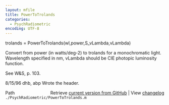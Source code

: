 ```yaml
---
layout: mfile
title: PowerToTrolands
categories:
  - PsychRadiometric
encoding: UTF-8
---
```


trolands = PowerToTrolands\(wl,power,S\_vLambda,vLambda\)

Convert from power \(in watts/deg-2\) to trolands for a
monochromatic light.  Wavelength specified in nm,
vLambda should be CIE photopic luminosity function.

See W&S, p. 103.

8/15/96  dhb, abp  Wrote the header.


<div class="code_header" style="text-align:right;">
  <span style="float:left;">Path&nbsp;&nbsp;</span> <span class="counter">Retrieve <a href=
  "https://raw.github.com/Psychtoolbox-3/Psychtoolbox-3/beta/./PsychRadiometric/PowerToTrolands.m">current version from GitHub</a> | View <a href=
  "https://github.com/Psychtoolbox-3/Psychtoolbox-3/commits/beta/./PsychRadiometric/PowerToTrolands.m">changelog</a></span>
</div>
<div class="code">
  <code>./PsychRadiometric/PowerToTrolands.m</code>
</div>
